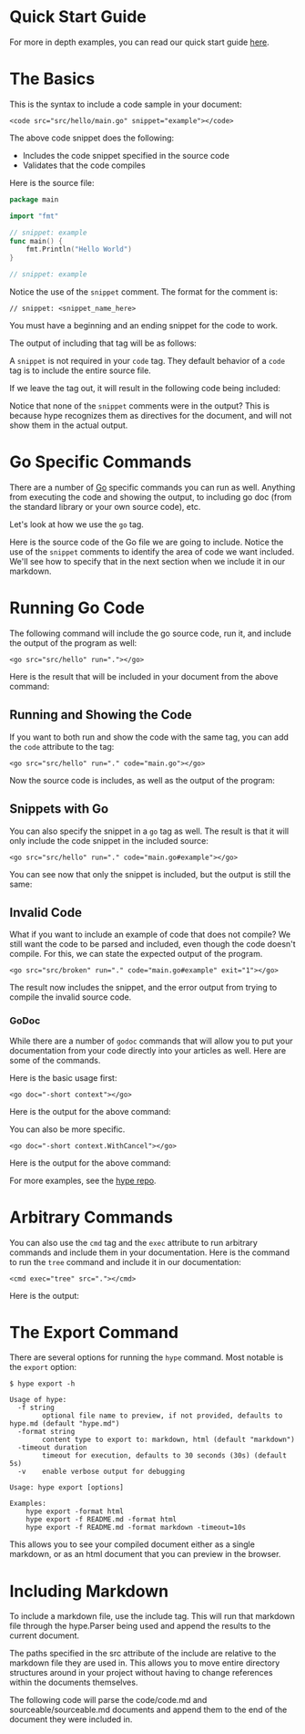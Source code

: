 # Quick Start Guide

For more in depth examples, you can read our quick start guide
[here](https://www.gopherguides.com/articles/golang-hype-quickstart).

# The Basics

This is the syntax to include a code sample in your document:

```
<code src="src/hello/main.go" snippet="example"></code>
```

The above code snippet does the following:

- Includes the code snippet specified in the source code
- Validates that the code compiles

Here is the source file:

```go
package main

import "fmt"

// snippet: example
func main() {
	fmt.Println("Hello World")
}

// snippet: example
```

Notice the use of the `snippet` comment. The format for the comment is:

```
// snippet: <snippet_name_here>
```

You must have a beginning and an ending snippet for the code to work.

The output of including that tag will be as follows:

<code src="src/hello/main.go" snippet="example"></code>

A `snippet` is not required in your `code` tag. They default behavior of a `code` tag is to include the entire source file.

If we leave the tag out, it will result in the following code being included:

<code src="src/hello/main.go"></code>

Notice that none of the `snippet` comments were in the output? This is because hype recognizes them as directives for the document, and will not show them in the actual output.

# Go Specific Commands

There are a number of [Go](https://go.dev/) specific commands you can run as well. Anything from executing the code and showing the output, to including go doc (from the standard library or your own source code), etc.

Let's look at how we use the `go` tag.

Here is the source code of the Go file we are going to include. Notice the use of the `snippet` comments to identify the area of code we want included. We'll see how to specify that in the next section when we include it in our markdown.

# Running Go Code

The following command will include the go source code, run it, and include the output of the program as well:

```
<go src="src/hello" run="."></go>
```

Here is the result that will be included in your document from the above command:

<go src="src/hello" run="."></go>

## Running and Showing the Code

If you want to both run and show the code with the same tag, you can add the `code` attribute to the tag:

```
<go src="src/hello" run="." code="main.go"></go>
```

Now the source code is includes, as well as the output of the program:

<go src="src/hello" run="." code="main.go"></go>

## Snippets with Go

You can also specify the snippet in a `go` tag as well. The result is that it will only include the code snippet in the included source:

```
<go src="src/hello" run="." code="main.go#example"></go>
```

You can see now that only the snippet is included, but the output is still the same:

<go src="src/hello" run="." code="main.go#example"></go>

## Invalid Code

What if you want to include an example of code that does not compile? We still want the code to be parsed and included, even though the code doesn't compile. For this, we can state the expected output of the program.

```
<go src="src/broken" run="." code="main.go#example" exit="1"></go>
```

The result now includes the snippet, and the error output from trying to compile the invalid source code.

<go src="src/broken" run="." code="main.go#example" exit="1"></go>

### GoDoc

While there are a number of `godoc` commands that will allow you to put your documentation from your code directly into your articles as well. Here are some of the commands.

Here is the basic usage first:

```
<go doc="-short context"></go>
```

Here is the output for the above command:

<go doc="-short context"></go>

You can also be more specific.

```
<go doc="-short context.WithCancel"></go>
```

Here is the output for the above command:
<go doc="-short context.WithCancel"></go>

For more examples, see the [hype repo](https://www.github.com/gopherguides/hype).

# Arbitrary Commands

You can also use the `cmd` tag and the `exec` attribute to run arbitrary commands and include them in your documentation. Here is the command to run the `tree` command and include it in our documentation:

```
<cmd exec="tree" src="."></cmd>
```

Here is the output:

<cmd exec="tree" src="."></cmd>

# The Export Command

There are several options for running the `hype` command. Most notable is the `export` option:

```
$ hype export -h

Usage of hype:
  -f string
    	optional file name to preview, if not provided, defaults to hype.md (default "hype.md")
  -format string
    	content type to export to: markdown, html (default "markdown")
  -timeout duration
    	timeout for execution, defaults to 30 seconds (30s) (default 5s)
  -v	enable verbose output for debugging

Usage: hype export [options]

Examples:
	hype export -format html
	hype export -f README.md -format html
	hype export -f README.md -format markdown -timeout=10s
```

This allows you to see your compiled document either as a single markdown, or as an html document that you can preview in the browser.

# Including Markdown

To include a markdown file, use the include tag. This will run that markdown file through the hype.Parser being used and append the results to the current document.

The paths specified in the src attribute of the include are relative to the markdown file they are used in. This allows you to move entire directory structures around in your project without having to change references within the documents themselves.

The following code will parse the code/code.md and sourceable/sourceable.md documents and append them to the end of the document they were included in.

<code src="includes.md"></code>
